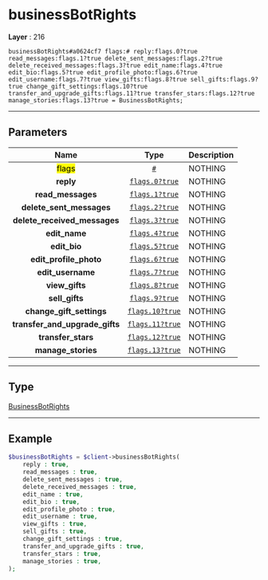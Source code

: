 # businessBotRights

**Layer** : 216

```tl
businessBotRights#a0624cf7 flags:# reply:flags.0?true read_messages:flags.1?true delete_sent_messages:flags.2?true delete_received_messages:flags.3?true edit_name:flags.4?true edit_bio:flags.5?true edit_profile_photo:flags.6?true edit_username:flags.7?true view_gifts:flags.8?true sell_gifts:flags.9?true change_gift_settings:flags.10?true transfer_and_upgrade_gifts:flags.11?true transfer_stars:flags.12?true manage_stories:flags.13?true = BusinessBotRights;
```

---

## Parameters

| Name | Type | Description |
| :---: | :---: | :--- |
| <mark>flags</mark> | [`#`](type/#) | NOTHING |
| **reply** | [`flags.0?true`](type/true) | NOTHING |
| **read_messages** | [`flags.1?true`](type/true) | NOTHING |
| **delete_sent_messages** | [`flags.2?true`](type/true) | NOTHING |
| **delete_received_messages** | [`flags.3?true`](type/true) | NOTHING |
| **edit_name** | [`flags.4?true`](type/true) | NOTHING |
| **edit_bio** | [`flags.5?true`](type/true) | NOTHING |
| **edit_profile_photo** | [`flags.6?true`](type/true) | NOTHING |
| **edit_username** | [`flags.7?true`](type/true) | NOTHING |
| **view_gifts** | [`flags.8?true`](type/true) | NOTHING |
| **sell_gifts** | [`flags.9?true`](type/true) | NOTHING |
| **change_gift_settings** | [`flags.10?true`](type/true) | NOTHING |
| **transfer_and_upgrade_gifts** | [`flags.11?true`](type/true) | NOTHING |
| **transfer_stars** | [`flags.12?true`](type/true) | NOTHING |
| **manage_stories** | [`flags.13?true`](type/true) | NOTHING |

---

## Type

[BusinessBotRights](type/BusinessBotRights)

---

## Example

```php
$businessBotRights = $client->businessBotRights(
	reply : true,
	read_messages : true,
	delete_sent_messages : true,
	delete_received_messages : true,
	edit_name : true,
	edit_bio : true,
	edit_profile_photo : true,
	edit_username : true,
	view_gifts : true,
	sell_gifts : true,
	change_gift_settings : true,
	transfer_and_upgrade_gifts : true,
	transfer_stars : true,
	manage_stories : true,
);
```